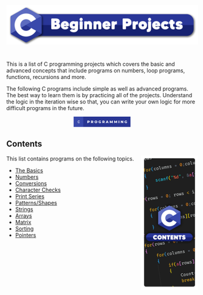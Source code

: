# 

![](https://raw.githubusercontent.com/diluteoxygen/C-Projects/main/Misc/Logo.png)
#
This is a list of C programming projects which covers the basic and advanced concepts that include programs on numbers, loop programs, functions, recursions and more.

The following C programs include simple as well as advanced programs. The best way to learn them is by practicing all of the projects. Understand the logic in the iteration wise so that, you can write your own logic for more difficult programs in the future.

<p align="center"> <a href="https://www.cprogramming.com/" target="_blank" rel="noreferrer"> <img src="https://raw.githubusercontent.com/diluteoxygen/C-Projects/3f7c600484b34fef327116bab6992a8faf45d4b5/Misc/c-programming.svg" alt="c" width="150"/> </a>

## Contents
This list contains programs on the following topics.
<img src="https://raw.githubusercontent.com/diluteoxygen/C-Projects/main/Misc/contents.png" width="150" align="right" />
- [The Basics](https://github.com/diluteoxygen/C-Projects/blob/main/Contents/%5BA%5D%20The%20Basics/README.md)
- [Numbers](https://github.com/diluteoxygen/C-Projects/tree/main/Contents/%5BB%5D%20Numbers/README.md)
- [Conversions](https://github.com/diluteoxygen/C-Projects/tree/main/Contents/%5BC%5D%20Conversions/README.md)
- [Character Checks](#character-checks)
- [Print Series](#print-series)
- [Patterns/Shapes](#shape-and-pattern)
- [Strings](#strings)
- [Arrays](#arrays)
- [Matrix](#matrix)
- [Sorting](#sorting)
- [Pointers](#pointers)

